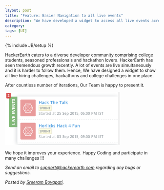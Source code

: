 ```yaml
---
layout: post
title: "Feature: Easier Navigation to all live events"
description: "We have developed a widget to access all live events across HackerEarth"
category:
tags: [UI]
---
```

{% include JB/setup %}

HackerEarth caters to a diverse developer community comprising college students, seasoned professionals and hackathon lovers. HackerEarth has seen tremendous growth recently. A lot of events are live simultaneously and it is harder to follow them. Hence, We have designed a widget to show all live hiring challenges, hackathons and college challenges in one place.

After countless number of iterations, Our Team is happy to present it.

<img src="/images/live-widget.png"/>
<br>

We hope it improves your experience. Happy Coding and participate in many challenges !!!

*Send an email to support@hackerearth.com regarding any bugs or suggestions.*

*Posted by [Sreeram Boyapati](http://www.hackerearth.com/users/sreeram.boyapati2011).*
